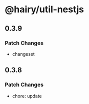 # @hairy/util-nestjs

## 0.3.9

### Patch Changes

- changeset

## 0.3.8

### Patch Changes

- chore: update
